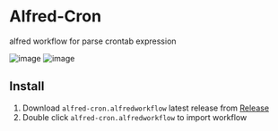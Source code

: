# Alfred-Cron

alfred workflow for parse crontab expression

![image](https://user-images.githubusercontent.com/14919255/99394232-83609c00-2919-11eb-898d-87f226ebccf9.png)
![image](https://user-images.githubusercontent.com/14919255/99394277-95423f00-2919-11eb-8e3c-08ce730b93c5.png)


## Install

1. Download `alfred-cron.alfredworkflow` latest release from [Release](https://github.com/x1ah/alfred-cron/releases)
2. Double click `alfred-cron.alfredworkflow` to import workflow
